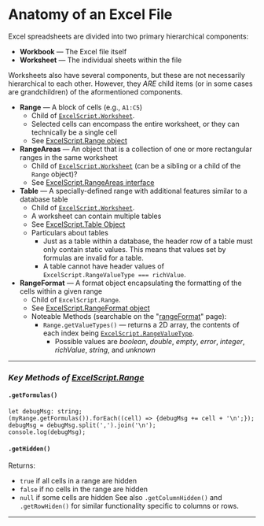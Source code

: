 # Anatomy of an Excel File
Excel spreadsheets are divided into two primary hierarchical components:
- **Workbook** &mdash; The Excel file itself
- **Worksheet** &mdash; The individual sheets within the file

Worksheets also have several components, but these are not necessarily hierarchical to each other. However, they
_ARE_ child items (or in some cases are grandchildren) of the aformentioned components.
- **Range** &mdash; A block of cells (e.g., `A1:C5`)
    - Child of [`ExcelScript.Worksheet`].
    - Selected cells can encompass the entire worksheet, or they can technically be a single cell
    - See [ExcelScript.Range object][rangeObject]
- **RangeAreas** &mdash; An object that is a collection of one or more rectangular ranges in the same worksheet
    - Child of [`ExcelScript.Worksheet`] (can be a sibling or a child of the `Range` object)?
    - See [ExcelScript.RangeAreas interface][rangeAreas]
- **Table** &mdash; A specially-defined range with additional features similar to a database table
    - Child of [`ExcelScript.Worksheet`].
    - A worksheet can contain multiple tables
    - See [ExcelScript.Table Object][tableObject]
    - Particulars about tables
        - Just as a table within a database, the header row of a table must only contain static values.
            This means that values set by formulas are invalid for a table.
        - A table cannot have header values of `ExcelScript.RangeValueType === richValue`.
- **RangeFormat** &mdash; A format object encapsulating the formatting of the cells within a given range
    - Child of `ExcelScript.Range`.
    - See [ExcelScript.RangeFormat object][rangeFormat]
    - Noteable Methods (searchable on the "[rangeFormat]" page):
        - `Range.getValueTypes()` &mdash; returns a 2D array, the contents of each index being
             [`ExcelScript.RangeValueType`]. 
            - Possible values are _boolean_, _double_, _empty_, _error_, _integer_, _richValue_, _string_, and _unknown_

---
### _Key Methods of [ExcelScript.Range][rangeObject]_
#### `.getFormulas()`
```TS
let debugMsg: string;
(myRange.getFormulas()).forEach((cell) => {debugMsg += cell + '\n';}); 
debugMsg = debugMsg.split(',').join('\n');
console.log(debugMsg);
```

#### `.getHidden()`
Returns:
 - `true` if all cells in a range are hidden
 - `false` if no cells in the range are hidden
 - `null` if some cells are hidden
 See also `.getColumnHidden()` and `.getRowHiden()` for similar functionality specific to columns or rows.
---

[//]: # (HIDDEN REFERENCES)
[`ExcelScript.Worksheet`]: <https://docs.microsoft.com/en-us/javascript/api/office-scripts/excelscript/excelscript.worksheet?view=office-scripts>
[tableObject]: <https://docs.microsoft.com/en-us/javascript/api/office-scripts/excelscript/excelscript.table?view=office-scripts>
[rangeObject]: <https://docs.microsoft.com/en-us/javascript/api/office-scripts/excelscript/excelscript.range?view=office-scripts>
[rangeAreas]: <https://docs.microsoft.com/en-us/javascript/api/office-scripts/excelscript/excelscript.rangeareas?view=office-scripts>
[rangeFormat]: <https://docs.microsoft.com/en-us/javascript/api/office-scripts/excelscript/excelscript.rangeformat?view=office-scripts>
[`ExcelScript.RangeValueType`]: <https://docs.microsoft.com/en-us/javascript/api/office-scripts/excelscript/excelscript.rangevaluetype?view=office-scripts#excelscript-excelscript-rangevaluetype-richvalue-member>